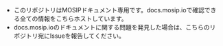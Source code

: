 - このリポジトリはMOSIPドキュメント専用です。docs.mosip.ioで確認できる全ての情報をこちらホストしています。
- docs.mosip.ioのドキュメントに関する問題を発見した場合は、こちらのリポジトリ宛にIssueを報告してください。

